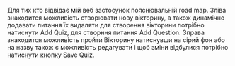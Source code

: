 Для тих кто відвідає мій веб застосунок пояснювальній road map. 
Зліва знаходится можливість створювати нову вікторину, а також динамічно додавати питання їх видаляти для створення вікторини потрібно натиснути Add Quiz, для створння питання
Add Question. Зправа знаходится можливість пройти Вікторину натиснувши на сірий фон або на назву також є можливість редагувати і щоб зміни відбулися потрібно натиснути кнопку 
Save Quiz.
